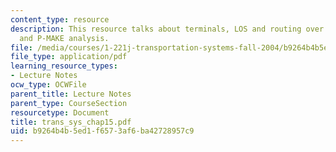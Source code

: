 ```yaml
---
content_type: resource
description: This resource talks about terminals, LOS and routing over the rail network,
  and P-MAKE analysis.
file: /media/courses/1-221j-transportation-systems-fall-2004/b9264b4b5ed1f6573af6ba42728957c9_trans_sys_chap15.pdf
file_type: application/pdf
learning_resource_types:
- Lecture Notes
ocw_type: OCWFile
parent_title: Lecture Notes
parent_type: CourseSection
resourcetype: Document
title: trans_sys_chap15.pdf
uid: b9264b4b-5ed1-f657-3af6-ba42728957c9
---
```

